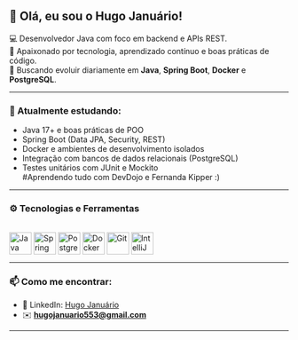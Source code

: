 ## 👋 Olá, eu sou o Hugo Januário!

💻 Desenvolvedor Java com foco em backend e APIs REST.  
🎯 Apaixonado por tecnologia, aprendizado contínuo e boas práticas de código.  
🚀 Buscando evoluir diariamente em **Java**, **Spring Boot**, **Docker** e **PostgreSQL**.

---

### 🧠 Atualmente estudando:
- Java 17+ e boas práticas de POO  
- Spring Boot (Data JPA, Security, REST)  
- Docker e ambientes de desenvolvimento isolados  
- Integração com bancos de dados relacionais (PostgreSQL)  
- Testes unitários com JUnit e Mockito  
#Aprendendo tudo com DevDojo e Fernanda Kipper :)
---

### ⚙️ Tecnologias e Ferramentas
<div style="display: inline_block"><br>
  <img align="center" alt="Java" height="40" width="40" src="https://cdn.jsdelivr.net/gh/devicons/devicon/icons/java/java-original.svg">
  <img align="center" alt="Spring" height="40" width="40" src="https://cdn.jsdelivr.net/gh/devicons/devicon/icons/spring/spring-original.svg">
  <img align="center" alt="PostgreSQL" height="40" width="40" src="https://cdn.jsdelivr.net/gh/devicons/devicon/icons/postgresql/postgresql-original.svg">
  <img align="center" alt="Docker" height="40" width="40" src="https://cdn.jsdelivr.net/gh/devicons/devicon/icons/docker/docker-original.svg">
  <img align="center" alt="Git" height="40" width="40" src="https://cdn.jsdelivr.net/gh/devicons/devicon/icons/git/git-original.svg">
  <img align="center" alt="IntelliJ" height="40" width="40" src="https://cdn.jsdelivr.net/gh/devicons/devicon/icons/intellij/intellij-original.svg">
</div>

---

### 📫 Como me encontrar:
- 💼 LinkedIn: [Hugo Januário](https://www.linkedin.com/in/hugo-janu%C3%A1rio-679706244/)  
- ✉️ **hugojanuario553@gmail.com**

---
